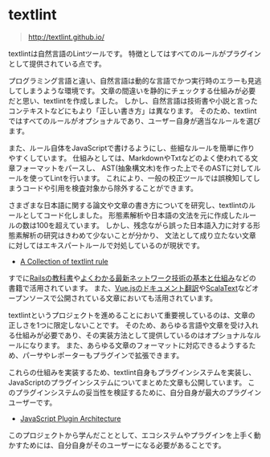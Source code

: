 # textlint
> http://textlint.github.io/

textlintは自然言語のLintツールです。
特徴としてはすべてのルールがプラグインとして提供されている点です。

プログラミング言語と違い、自然言語は動的な言語でかつ実行時のエラーも見逃してしまうような環境です。
文章の間違いを静的にチェックする仕組みが必要だと思い、textlintを作成しました。
しかし、自然言語は技術書や小説と言ったコンテキストなどにもより「正しい書き方」は異なります。
そのため、textlintではすべてのルールがオプショナルであり、ユーザー自身が適当なルールを選びます。

また、ルール自体をJavaScriptで書けるようにし、些細なルールを簡単に作りやすくしています。
仕組みとしては、MarkdownやTxtなどのよく使われてる文章フォーマットをパースし、
AST(抽象構文木)を作った上でそのASTに対してルールを使ってLintを行います。
これにより、一般の校正ツールでは誤検知してしまうコードや引用を検査対象から除外することができます。

さまざまな日本語に関する論文や文章の書き方についてを研究し、textlintのルールとしてコード化しました。
形態素解析や日本語の文法を元に作成したルールの数は100を超えています。
しかし、残念ながら誤った日本語入力に対する形態素解析の研究はきわめて少ないことが分かり、
文法として成り立たない文章に対してはエキスパートルールで対処しているのが現状です。

- [A Collection of textlint rule](https://github.com/textlint/textlint/wiki/Collection-of-textlint-rule)

すでに[Railsの教科書](http://igarashikuniaki.net/diary/20160331.html)や[よくわかる最新ネットワーク技術の基本と仕組み](http://www.itbook.info/web/2016/09/%E3%80%8C%E3%82%88%E3%81%8F%E3%82%8F%E3%81%8B%E3%82%8B%E6%9C%80%E6%96%B0%E3%83%8D%E3%83%83%E3%83%88%E3%83%AF%E3%83%BC%E3%82%AF%E6%8A%80%E8%A1%93%E3%81%AE%E5%9F%BA%E6%9C%AC%E3%81%A8%E4%BB%95%E7%B5%84.html)などの書籍で活用されています。
また、[Vue.jsのドキュメント翻訳](https://github.com/vuejs/jp.vuejs.org/issues/153)や[ScalaText](ScalaText)などオープンソースで公開されている文章においても活用されています。

textlintというプロジェクトを進めることにおいて重要視しているのは、文章の正しさを1つに限定しないことです。
そのため、あらゆる言語や文章を受け入れる仕組みが必要であり、その実装方法として提供しているのはオプショナルなルールになります。
また、あらゆる文章のフォーマットに対応できるようするため、パーサやレポーターもプラグインで拡張できます。

これらの仕組みを実装するため、textlint自身もプラグインシステムを実装し、JavaScriptのプラグインシステムについてまとめた文章も公開しています。
このプラグインシステムの妥当性を検証するために、自分自身が最大のプラグインユーザーです。

- [JavaScript Plugin Architecture](https://azu.gitbooks.io/javascript-plugin-architecture/content/)

このプロジェクトから学んだこととして、エコシステムやプラグインを上手く動かすためには、自分自身がそのユーザーになる必要があることです。